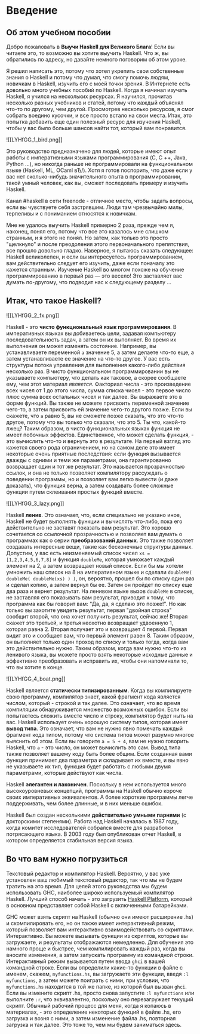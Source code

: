 # Введение

## Об этом учебном пособии

Добро пожаловать в **Выучи Haskell для Великого Блага**! Если вы читаете это, то возможно вы хотите выучить Haskell. Что ж, вы обратились по адресу, но давайте немного поговорим об этом уроке.

Я решил написать это, потому что хотел укрепить свои собственные знания о Haskell и потому что думал, что смогу помочь людям, новичкам в Haskell, изучить его с моей точки зрения. В Интернете есть довольно много учебных пособий по Haskell. Когда я начинал изучать Haskell, я учился на нескольких ресурсах. Я научился, прочитав несколько разных учебников и статей, потому что каждый объяснял что-то по другому, чем другой. Просмотрев несколько ресурсов, я смог собрать воедино кусочки, и все просто встало на свои места. Итак, это попытка добавить еще один полезный ресурс для изучения Haskell, чтобы у вас было больше шансов найти тот, который вам понравится.

![[LYHfGG_1_bird.png]]

Это руководство предназначено для людей, которые имеют опыт работы с императивными языками программирования (C, C ++, Java, Python ...), но никогда раньше не программировали на функциональном языке (Haskell, ML, OCaml вЂ/). Хотя я готов поспорить, что даже если у вас нет сколько-нибудь значительного опыта в программировании, такой умный человек, как вы, сможет последовать примеру и изучить Haskell.

Канал #haskell в сети freenode - отличное место, чтобы задать вопросы, если вы чувствуете себя застрявшим. Люди там чрезвычайно милы, терпеливы и с пониманием относятся к новичкам.

Мне не удалось выучить Haskell примерно 2 раза, прежде чем я, наконец, понял его, потому что все это казалось мне слишком странным, и я этого не понял. Но затем, как только это просто "щелкнуло" и после преодоления этого первоначального препятствия, все прошло довольно гладко. Наверное, я пытаюсь сказать следующее: Haskell великолепен, и если вы интересуетесь программированием, вам действительно следует его изучить, даже если поначалу это кажется странным. Изучение Haskell во многом похоже на обучение программированию в первый раз — это весело! Это заставляет вас думать по-другому, что подводит нас к следующему разделу ...

## Итак, что такое Haskell?

![[LYHfGG_2_fx.png]]

Haskell - это **чисто функциональный язык программирования**. В императивных языках вы добиваетесь цели, задавая компьютеру последовательность задач, а затем он их выполняет. Во время их выполнения он может изменять состояние. Например, вы устанавливаете переменной `a` значение 5, а затем делаете что-то еще, а затем устанавливаете ее значение на что-то другое. У вас есть структуры потока управления для выполнения какого-либо действия несколько раз. В чисто функциональном программировании вы не указываете компьютеру, что делать как таковое, а скорее сообщаете ему, чем этот материал _является_. Факториал числа - это произведение всех чисел от 1 до этого числа, сумма списка чисел - это первое число плюс сумма всех остальных чисел и так далее. Вы выражаете это в форме функций. Вы также не можете присвоить переменной значение чего-то, а затем присвоить ей значение чего-то другого позже. Если вы скажете, что `a` равно 5, вы не сможете позже сказать, что это что-то другое, потому что вы только что сказали, что это 5. Ты что, какой-то лжец? Таким образом, в чисто функциональных языках функция не имеет побочных эффектов. Единственное, что может сделать функция, - это вычислить что-то и вернуть это в результате. На первый взгляд это кажется своего рода ограничением, но на самом деле это имеет некоторые очень приятные последствия: если функция вызывается дважды с одними и теми же параметрами, она гарантированно возвращает один и тот же результат. Это называется прозрачностью ссылок, и она не только позволяет компилятору рассуждать о поведении программы, но и позволяет вам легко вывести (и даже доказать), что функция верна, а затем создавать более сложные функции путем склеивания простых функций вместе.

![[LYHfGG_3_lazy.png]]

Haskell **ленив**. Это означает, что, если специально не указано иное, Haskell не будет выполнять функции и вычислять что-либо, пока его действительно не заставят показать вам результат. Это хорошо сочетается со ссылочной прозрачностью и позволяет вам думать о программах как о серии **преобразований данных**. Это также позволяет создавать интересные вещи, такие как бесконечные структуры данных. Допустим, у вас есть неизменяемый список чисел `xs = [1,2,3,4,5,6,7,8]` и функция `doubleMe`, которая умножает каждый элемент на 2, а затем возвращает новый список. Если бы мы хотели умножить наш список на 8 на императивном языке и сделали `doubleMe( doubleMe( doubleMe(xs) ) )`, он, вероятно, прошел бы по списку один раз и сделал копию, а затем вернул бы ее. Затем он пройдет по списку еще два раза и вернет результат. На ленивом языке вызов `doubleMe` в списке, не заставляя его показывать вам результат, приводит к тому, что программа как бы говорит вам: "Да, да, я сделаю это позже!". Но как только вы захотите увидеть результат, первая "двойная строка" сообщит второй, что она хочет получить результат, сейчас же! Вторая скажет это третьей, и третья неохотно возвращает удвоенную 1, которая равна 2. Вторая получает это и возвращает 4 первой. Первая видит это и сообщает вам, что первый элемент равен 8. Таким образом, он выполняет только один проход по списку и только тогда, когда вам это действительно нужно. Таким образом, когда вам нужно что-то из ленивого языка, вы можете просто взять некоторые исходные данные и эффективно преобразовать и исправить их, чтобы они напоминали то, что вы хотите в конце.

![[LYHfGG_4_boat.png]]

Haskell является **статически типизированным**. Когда вы компилируете свою программу, компилятор знает, какой фрагмент кода является числом, который - строкой и так далее. Это означает, что во время компиляции обнаруживается множество возможных ошибок. Если вы попытаетесь сложить вместе число и строку, компилятор будет ныть на вас. Haskell использует очень хорошую систему типов, которая имеет **вывод типа**. Это означает, что вам не нужно явно помечать каждый фрагмент кода типом, потому что система типов может разумно многое выяснить об этом. Если вы говорите `a = 5 + 4`, вам не нужно говорить Haskell, что `a` - это число, он может вычислить это сам. Вывод типа также позволяет вашему коду быть более общим. Если созданная вами функция принимает два параметра и складывает их вместе, и вы явно не указываете их тип, функция будет работать с любыми двумя параметрами, которые действуют как числа.

Haskell **элегантен и лаконичен**. Поскольку в нем используется много высокоуровневых концепций, программы на Haskell обычно короче своих императивных эквивалентов. А более короткие программы легче поддерживать, чем более длинные, и в них меньше ошибок.

Haskell был создан несколькими **действительно умными парнями** (с докторскими степенями). Работа над Haskell началась в 1987 году, когда комитет исследователей собрался вместе для разработки потрясающего языка. В 2003 году был опубликован отчет Haskell, в котором определяется стабильная версия языка.

## Во что вам нужно погрузиться

Текстовый редактор и компилятор Haskell. Вероятно, у вас уже установлен ваш любимый текстовый редактор, так что мы не будем тратить на это время. Для целей этого руководства мы будем использовать GHC, наиболее широко используемый компилятор Haskell. Лучший способ начать - это загрузить [Haskell Platform](http://hackage.haskell.org/platform/), который в основном представляет собой Haskell с включенными батарейками.

GHC может взять скрипт на Haskell (обычно они имеют расширение .hs) и скомпилировать его, но он также имеет интерактивный режим, который позволяет вам интерактивно взаимодействовать со скриптами. Интерактивно. Вы можете вызывать функции из скриптов, которые вы загружаете, и результаты отображаются немедленно. Для обучения это намного проще и быстрее, чем компилировать каждый раз, когда вы вносите изменения, а затем запускать программу из командной строки. Интерактивный режим вызывается путем ввода `ghci` в вашей командной строке. Если вы определили какие-то функции в файле с именем, скажем, `myfunctions.hs`, вы загружаете эти функции, введя `:l myfunctions`, а затем можете поиграть с ними, при условии, что `myfunctions.hs` находится в той же папке, из которой был вызван `ghci`. Если вы измените скрипт .hs, просто снова запустите `:l myfunctions` или выполните `:r`, что эквивалентно, поскольку оно перезагружает текущий скрипт. Обычный рабочий процесс для меня, когда я копаюсь в материалах, - это определение некоторых функций в файле .hs, его загрузка и возня с ними, а затем изменение файла .hs, повторная загрузка и так далее. Это тоже то, чем мы будем заниматься здесь.

